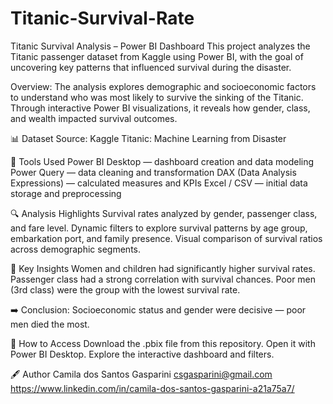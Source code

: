 # Titanic-Survival-Rate

Titanic Survival Analysis – Power BI Dashboard
This project analyzes the Titanic passenger dataset from Kaggle using Power BI, with the goal of uncovering key patterns that influenced survival during the disaster.

Overview:
The analysis explores demographic and socioeconomic factors to understand who was most likely to survive the sinking of the Titanic.
Through interactive Power BI visualizations, it reveals how gender, class, and wealth impacted survival outcomes.

📊 Dataset
Source: Kaggle Titanic: Machine Learning from Disaster

🧰 Tools Used
Power BI Desktop — dashboard creation and data modeling
Power Query — data cleaning and transformation
DAX (Data Analysis Expressions) — calculated measures and KPIs
Excel / CSV — initial data storage and preprocessing

🔍 Analysis Highlights
Survival rates analyzed by gender, passenger class, and fare level.
Dynamic filters to explore survival patterns by age group, embarkation port, and family presence.
Visual comparison of survival ratios across demographic segments.

🧩 Key Insights
Women and children had significantly higher survival rates.
Passenger class had a strong correlation with survival chances.
Poor men (3rd class) were the group with the lowest survival rate.

➡️ Conclusion: Socioeconomic status and gender were decisive — poor men died the most.

💾 How to Access
Download the .pbix file from this repository.
Open it with Power BI Desktop.
Explore the interactive dashboard and filters.

🖋️ Author
Camila dos Santos Gasparini
csgasparini@gmail.com
https://www.linkedin.com/in/camila-dos-santos-gasparini-a21a75a7/
